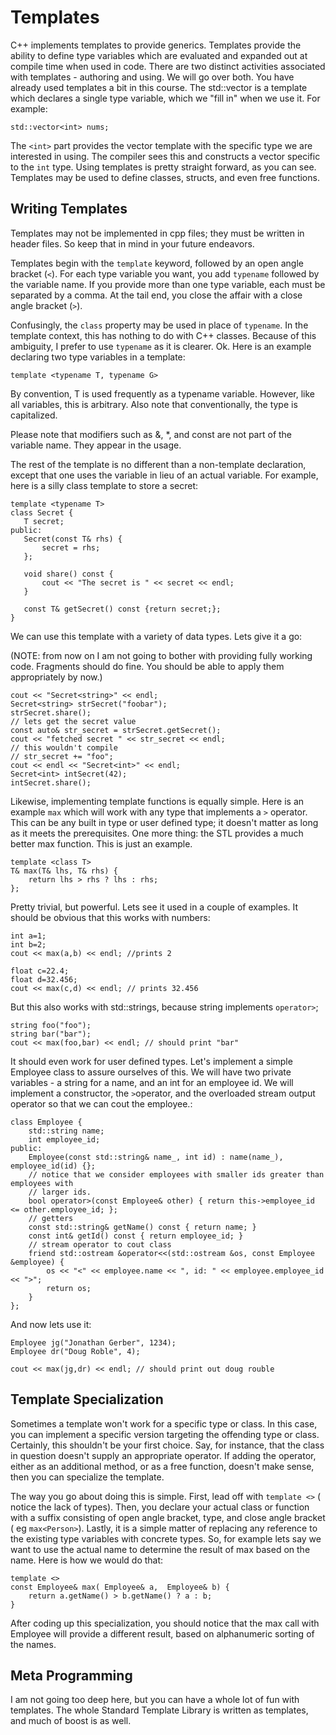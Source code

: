 # Templates 

C++ implements templates to provide generics. Templates provide the ability to define type variables which are evaluated and expanded out at compile time when used in code. There are two distinct activities associated with templates - authoring and using. We will go over both. You have already used templates a bit in this course. The std::vector is a template which declares a single type variable, which we "fill in" when we use it. For example:
 
 ```
 std::vector<int> nums;
 ```
 
 The `<int>` part provides the vector template with the specific type we are interested in using. The compiler sees this and constructs a vector specific to the `int` type. Using templates is pretty straight forward, as you can see. Templates may be used to define classes, structs, and even free functions. 
 
 ## Writing Templates 
 
 Templates may not be implemented in cpp files; they must be written in header files. So keep that in mind in your future endeavors. 
 
 Templates begin with the `template` keyword, followed by an open angle bracket (`<`). For each type variable you want, you add `typename` followed by the variable name. If you provide more than one type variable, each must be separated by a comma. At the tail end, you close the affair with a close angle bracket (`>`).
 
 Confusingly, the `class` property may be used in place of `typename`. In the template context, this has nothing to do with C++ classes. Because of this ambiguity, I prefer to use `typename` as it is clearer. Ok. Here is an example declaring two type variables in a template:
 
 ```
 template <typename T, typename G>
 ```
 
 By convention, T is used frequently as a typename variable. However, like all variables, this is arbitrary. Also note that conventionally, the type is capitalized. 
 
 Please note that modifiers such as &, *, and const are not part of the variable name. They appear in the usage.
 
 The rest of the template is no different than a non-template declaration, except that one uses the variable in lieu of an actual variable. For example, here is a silly class template to store a secret:
 
 ```
 template <typename T>
 class Secret {
    T secret;
 public:
    Secret(const T& rhs) {
        secret = rhs;
    };
    
    void share() const {
        cout << "The secret is " << secret << endl;
    }
    
    const T& getSecret() const {return secret;};
 }
 ```
 
We can use this template with a variety of data types. Lets give it a go:

(NOTE: from now on I am not going to bother with providing fully working code. Fragments should do fine. You should be able to apply them appropriately by now.)
```
cout << "Secret<string>" << endl;
Secret<string> strSecret("foobar");
strSecret.share();
// lets get the secret value
const auto& str_secret = strSecret.getSecret();
cout << "fetched secret " << str_secret << endl;
// this wouldn't compile
// str_secret += "foo";
cout << endl << "Secret<int>" << endl;
Secret<int> intSecret(42);
intSecret.share();

```

Likewise, implementing template functions is equally simple. Here is an example `max` which will work with any type that implements a `>` operator. This can be any built in type or user defined type; it doesn't matter as long as it meets the prerequisites. One more thing: the STL provides a much better max function. This is just an example.

```
template <class T>
T& max(T& lhs, T& rhs) {
    return lhs > rhs ? lhs : rhs;
};
```

Pretty trivial, but powerful. Lets see it used in a couple of examples. It should be obvious that this works with numbers:

```
int a=1;
int b=2;
cout << max(a,b) << endl; //prints 2

float c=22.4;
float d=32.456;
cout << max(c,d) << endl; // prints 32.456
```

But this also works with std::strings, because string implements `operator>`;

```
string foo("foo");
string bar("bar");
cout << max(foo,bar) << endl; // should print "bar"
```

It should even work for user defined types. Let's implement a simple Employee class to assure ourselves of this. We will have two private variables - a string for a name, and an int for an employee id. We will implement a constructor, the `>`operator, and the overloaded stream output operator so that we can cout the employee.:

```
class Employee {
    std::string name;
    int employee_id;
public:
    Employee(const std::string& name_, int id) : name(name_), employee_id(id) {};
    // notice that we consider employees with smaller ids greater than employees with 
    // larger ids. 
    bool operator>(const Employee& other) { return this->employee_id <= other.employee_id; };
    // getters
    const std::string& getName() const { return name; }
    const int& getId() const { return employee_id; }
    // stream operator to cout class
    friend std::ostream &operator<<(std::ostream &os, const Employee &employee) {
        os << "<" << employee.name << ", id: " << employee.employee_id << ">";
        return os;
    }
};
```

And now lets use it:

```
Employee jg("Jonathan Gerber", 1234);
Employee dr("Doug Roble", 4);

cout << max(jg,dr) << endl; // should print out doug rouble
```

## Template Specialization

Sometimes a template won't work for a specific type or class. In this case, you can implement a specific version targeting the offending type or class. Certainly, this shouldn't be your first choice. Say, for instance, that the class in question doesn't supply an appropriate operator. If adding the operator, either as an additional method, or as a free function, doesn't make sense, then you can specialize the template. 

The way you go about doing this is simple. First, lead off with `template <>` ( notice the lack of types). Then, you declare your actual class or function with a suffix consisting of open angle bracket, type, and close angle bracket ( eg `max<Person>`). Lastly, it is a simple matter of replacing any reference to the existing type variables with concrete types. So, for example lets say we want to use the actual name to determine the result of max based on the name. Here is how we would do that:

```
template <>
const Employee& max( Employee& a,  Employee& b) {
    return a.getName() > b.getName() ? a : b;
}
```

After coding up this specialization, you should notice that the max call with Employee will provide a different result, based on alphanumeric sorting of the names.

## Meta Programming

I am not going too deep here, but you can have a whole lot of fun with templates. The whole Standard Template Library is written as templates, and much of boost is as well. 